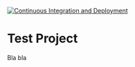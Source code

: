 [![Continuous Integration and Deployment](https://github.com/faridbayram/net-core-live-ci-cd/actions/workflows/ci-cd.yaml/badge.svg)](https://github.com/faridbayram/net-core-live-ci-cd/actions/workflows/ci-cd.yaml)
# Test Project

Bla bla
